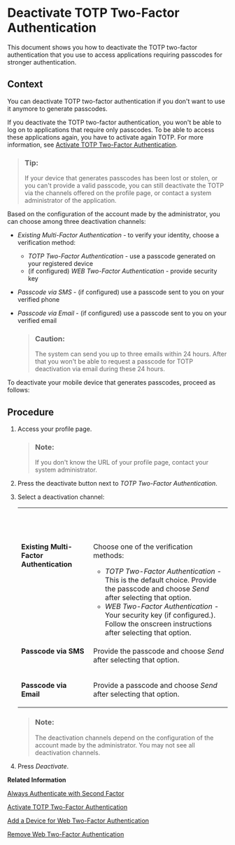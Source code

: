 <!-- loiod26427a2c503456bbdfec53d385e0433 -->

# Deactivate TOTP Two-Factor Authentication

This document shows you how to deactivate the TOTP two-factor authentication that you use to access applications requiring passcodes for stronger authentication.



## Context

You can deactivate TOTP two-factor authentication if you don't want to use it anymore to generate passcodes.

If you deactivate the TOTP two-factor authentication, you won't be able to log on to applications that require only passcodes. To be able to access these applications again, you have to activate again TOTP. For more information, see [Activate TOTP Two-Factor Authentication](activate-totp-two-factor-authentication-ab8a323.md).

> ### Tip:  
> If your device that generates passcodes has been lost or stolen, or you can't provide a valid passcode, you can still deactivate the TOTP via the channels offered on the profile page, or contact a system administrator of the application.

Based on the configuration of the account made by the administrator, you can choose among three deactivation channels:

-   *Existing Multi-Factor Authentication* - to verify your identity, choose a verification method:
    -   *TOTP Two-Factor Authentication* - use a passcode generated on your registered device
    -   \(if configured\) *WEB Two-Factor Authentication* - provide security key

-   *Passcode via SMS* - \(if configured\) use a passcode sent to you on your verified phone
-   *Passcode via Email* - \(if configured\) use a passcode sent to you on your verified email

    > ### Caution:  
    > The system can send you up to three emails within 24 hours. After that you won't be able to request a passcode for TOTP deactivation via email during these 24 hours.


To deactivate your mobile device that generates passcodes, proceed as follows:



## Procedure

1.  Access your profile page.

    > ### Note:  
    > If you don't know the URL of your profile page, contact your system administrator.

2.  Press the deactivate button next to *TOTP Two-Factor Authentication*.

3.  Select a deactivation channel:


    <table>
    <tr>
    <th valign="top">

     
    
    </th>
    <th valign="top">

     
    
    </th>
    </tr>
    <tr>
    <td valign="top">
    
    **Existing Multi-Factor Authentication**
    
    </td>
    <td valign="top">
    
    Choose one of the verification methods:

    -   *TOTP Two-Factor Authentication* - This is the default choice. Provide the passcode and choose *Send* after selecting that option.
    -   *WEB Two-Factor Authentication* - Your security key \(if configured.\). Follow the onscreen instructions after selecting that option.


    
    </td>
    </tr>
    <tr>
    <td valign="top">
    
    **Passcode via SMS**
    
    </td>
    <td valign="top">
    
    Provide the passcode and choose *Send* after selecting that option.
    
    </td>
    </tr>
    <tr>
    <td valign="top">
    
    **Passcode via Email**
    
    </td>
    <td valign="top">
    
    Provide a passcode and choose *Send* after selecting that option.
    
    </td>
    </tr>
    </table>
    
    > ### Note:  
    > The deactivation channels depend on the configuration of the account made by the administrator. You may not see all deactivation channels.

4.  Press *Deactivate*.


**Related Information**  


[Always Authenticate with Second Factor](always-authenticate-with-second-factor-4063b26.md "This document provides information about how to enhance the security of your account by always providing second factor in addition to your primary credentials.")

[Activate TOTP Two-Factor Authentication](activate-totp-two-factor-authentication-ab8a323.md "To log on to applications that require time-based one-time password (TOTP) as two-factor authentication, first you have to activate a mobile device that will generate TOTP passcodes.")

[Add a Device for Web Two-Factor Authentication](add-a-device-for-web-two-factor-authentication-f7eb115.md "To log on to applications that require web two-factor authentication (FIDO2 standard), first you have to activate an authenticator device.")

[Remove Web Two-Factor Authentication](remove-web-two-factor-authentication-3f70669.md "This document shows you how to remove the web two-factor authentication (FIDO2 standard) that you use to access applications requiring it for stronger authentication.")

